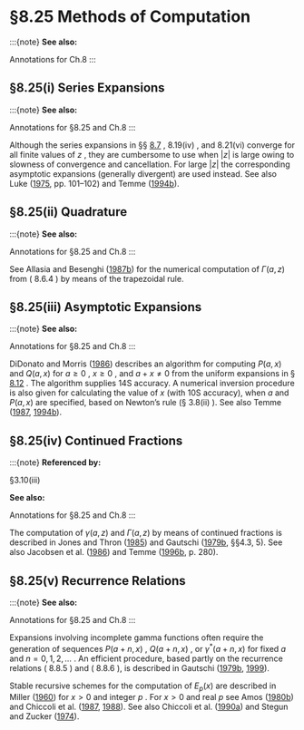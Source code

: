 # §8.25 Methods of Computation

:::{note}
**See also:**

Annotations for Ch.8
:::


## §8.25(i) Series Expansions

:::{note}
**See also:**

Annotations for §8.25 and Ch.8
:::

Although the series expansions in §§ [8.7](./8.7.md "§8.7 Series Expansions ‣ Incomplete Gamma Functions ‣ Chapter 8 Incomplete Gamma and Related Functions") , 8.19(iv) , and 8.21(vi) converge for all finite values of $z$ , they are cumbersome to use when $|z|$ is large owing to slowness of convergence and cancellation. For large $|z|$ the corresponding asymptotic expansions (generally divergent) are used instead. See also Luke ([1975](./bib/L.html#bib1501 "Mathematical Functions and their Approximations"), pp. 101–102) and Temme ([1994b](./bib/T.html#bib2225 "Computational aspects of incomplete gamma functions with large complex parameters")).


## §8.25(ii) Quadrature

:::{note}
**See also:**

Annotations for §8.25 and Ch.8
:::

See Allasia and Besenghi ([1987b](./bib/index.html#bib62 "Numerical calculation of incomplete gamma functions by the trapezoidal rule")) for the numerical computation of $\Gamma\left(a,z\right)$ from ( 8.6.4 ) by means of the trapezoidal rule.


## §8.25(iii) Asymptotic Expansions

:::{note}
**See also:**

Annotations for §8.25 and Ch.8
:::

DiDonato and Morris ([1986](./bib/D.html#bib656 "Computation of the incomplete gamma function ratios and their inverses")) describes an algorithm for computing $P\left(a,x\right)$ and $Q\left(a,x\right)$ for $a\geq 0$ , $x\geq 0$ , and $a+x\neq 0$ from the uniform expansions in § [8.12](./8.12.md "§8.12 Uniform Asymptotic Expansions for Large Parameter ‣ Incomplete Gamma Functions ‣ Chapter 8 Incomplete Gamma and Related Functions") . The algorithm supplies 14S accuracy. A numerical inversion procedure is also given for calculating the value of $x$ (with 10S accuracy), when $a$ and $P\left(a,x\right)$ are specified, based on Newton’s rule (§ 3.8(ii) ). See also Temme ([1987](./bib/T.html#bib2561 "On the computation of the incomplete gamma functions for large values of the parameters"), [1994b](./bib/T.html#bib2225 "Computational aspects of incomplete gamma functions with large complex parameters")).


## §8.25(iv) Continued Fractions

:::{note}
**Referenced by:**

§3.10(iii)

**See also:**

Annotations for §8.25 and Ch.8
:::

The computation of $\gamma\left(a,z\right)$ and $\Gamma\left(a,z\right)$ by means of continued fractions is described in Jones and Thron ([1985](./bib/J.html#bib1183 "On the computation of incomplete gamma functions in the complex domain")) and Gautschi ([1979b](./bib/G.html#bib886 "A computational procedure for incomplete gamma functions"), §§4.3, 5). See also Jacobsen et al. ([1986](./bib/J.html#bib1155 "Further results on the computation of incomplete gamma functions")) and Temme ([1996b](./bib/T.html#bib2230 "Special Functions: An Introduction to the Classical Functions of Mathematical Physics"), p. 280).


## §8.25(v) Recurrence Relations

:::{note}
**See also:**

Annotations for §8.25 and Ch.8
:::

Expansions involving incomplete gamma functions often require the generation of sequences $P\left(a+n,x\right)$ , $Q\left(a+n,x\right)$ , or $\gamma^{*}\left(a+n,x\right)$ for fixed $a$ and $n=0,1,2,\dots$ . An efficient procedure, based partly on the recurrence relations ( 8.8.5 ) and ( 8.8.6 ), is described in Gautschi ([1979b](./bib/G.html#bib886 "A computational procedure for incomplete gamma functions"), [1999](./bib/G.html#bib896 "A note on the recursive calculation of incomplete gamma functions")).

Stable recursive schemes for the computation of $E_{p}\left(x\right)$ are described in Miller ([1960](./bib/M.html#bib1616 "Tables of Generalized Exponential Integrals")) for $x>0$ and integer $p$ . For $x>0$ and real $p$ see Amos ([1980b](./bib/index.html#bib73 "Computation of exponential integrals")) and Chiccoli et al. ([1987](./bib/C.html#bib485 "A numerical method for generalized exponential integrals"), [1988](./bib/C.html#bib486 "On the evaluation of generalized exponential integrals ⁢ E v ( x )")). See also Chiccoli et al. ([1990a](./bib/C.html#bib487 "An algorithm for exponential integrals of real order")) and Stegun and Zucker ([1974](./bib/S.html#bib2161 "Automatic computing methods for special functions. II. The exponential integral ⁢ E n ( x )")).

